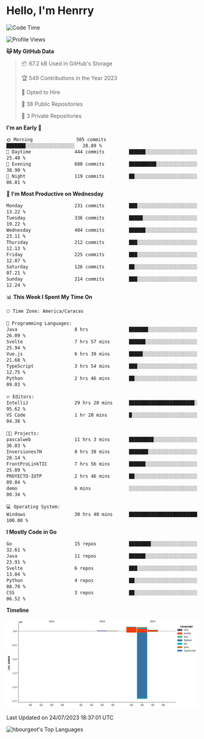 # Hello, I'm Henrry

<!--START_SECTION:waka-->
![Code Time](http://img.shields.io/badge/Code%20Time-852%20hrs%2045%20mins-blue)

![Profile Views](http://img.shields.io/badge/Profile%20Views-1-blue)

**🐱 My GitHub Data** 

> 📦 67.2 kB Used in GitHub's Storage 
 > 
> 🏆 549 Contributions in the Year 2023
 > 
> 💼 Opted to Hire
 > 
> 📜 38 Public Repositories 
 > 
> 🔑 3 Private Repositories 
 > 
**I'm an Early 🐤** 

```text
🌞 Morning                505 commits         ███████░░░░░░░░░░░░░░░░░░   28.89 % 
🌆 Daytime                444 commits         ██████░░░░░░░░░░░░░░░░░░░   25.40 % 
🌃 Evening                680 commits         ██████████░░░░░░░░░░░░░░░   38.90 % 
🌙 Night                  119 commits         ██░░░░░░░░░░░░░░░░░░░░░░░   06.81 % 
```
📅 **I'm Most Productive on Wednesday** 

```text
Monday                   231 commits         ███░░░░░░░░░░░░░░░░░░░░░░   13.22 % 
Tuesday                  336 commits         █████░░░░░░░░░░░░░░░░░░░░   19.22 % 
Wednesday                404 commits         ██████░░░░░░░░░░░░░░░░░░░   23.11 % 
Thursday                 212 commits         ███░░░░░░░░░░░░░░░░░░░░░░   12.13 % 
Friday                   225 commits         ███░░░░░░░░░░░░░░░░░░░░░░   12.87 % 
Saturday                 126 commits         ██░░░░░░░░░░░░░░░░░░░░░░░   07.21 % 
Sunday                   214 commits         ███░░░░░░░░░░░░░░░░░░░░░░   12.24 % 
```


📊 **This Week I Spent My Time On** 

```text
🕑︎ Time Zone: America/Caracas

💬 Programming Languages: 
Java                     8 hrs               ███████░░░░░░░░░░░░░░░░░░   26.09 % 
Svelte                   7 hrs 57 mins       ██████░░░░░░░░░░░░░░░░░░░   25.94 % 
Vue.js                   6 hrs 39 mins       █████░░░░░░░░░░░░░░░░░░░░   21.68 % 
TypeScript               3 hrs 54 mins       ███░░░░░░░░░░░░░░░░░░░░░░   12.75 % 
Python                   2 hrs 46 mins       ██░░░░░░░░░░░░░░░░░░░░░░░   09.03 % 

🔥 Editors: 
IntelliJ                 29 hrs 20 mins      ████████████████████████░   95.62 % 
VS Code                  1 hr 20 mins        █░░░░░░░░░░░░░░░░░░░░░░░░   04.38 % 

🐱‍💻 Projects: 
pascalweb                11 hrs 3 mins       █████████░░░░░░░░░░░░░░░░   36.03 % 
Inversiones7H            8 hrs 38 mins       ███████░░░░░░░░░░░░░░░░░░   28.14 % 
FrontProLinkTIC          7 hrs 56 mins       ██████░░░░░░░░░░░░░░░░░░░   25.89 % 
PROYECTO-IUTP            2 hrs 46 mins       ██░░░░░░░░░░░░░░░░░░░░░░░   09.04 % 
demo                     6 mins              ░░░░░░░░░░░░░░░░░░░░░░░░░   00.34 % 

💻 Operating System: 
Windows                  30 hrs 40 mins      █████████████████████████   100.00 % 
```

**I Mostly Code in Go** 

```text
Go                       15 repos            ████████░░░░░░░░░░░░░░░░░   32.61 % 
Java                     11 repos            ██████░░░░░░░░░░░░░░░░░░░   23.91 % 
Svelte                   6 repos             ███░░░░░░░░░░░░░░░░░░░░░░   13.04 % 
Python                   4 repos             ██░░░░░░░░░░░░░░░░░░░░░░░   08.70 % 
CSS                      3 repos             ██░░░░░░░░░░░░░░░░░░░░░░░   06.52 % 
```



**Timeline**

![Lines of Code chart](https://raw.githubusercontent.com/hbourgeot/hbourgeot/main/assets/bar_graph.png)


 Last Updated on 24/07/2023 18:37:01 UTC
<!--END_SECTION:waka-->

![hbourgeot's Top Languages](https://github-readme-stats.vercel.app/api/top-langs/?username=hbourgeot&theme=transparent&show_icons=true&hide_border=false&layout=donut&hide=css)
